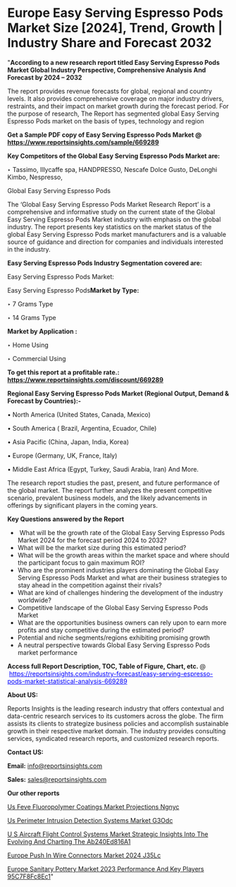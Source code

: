 # Europe Easy Serving Espresso Pods Market Size [2024], Trend, Growth | Industry Share and Forecast 2032

 "<strong>According to a new research report titled Easy Serving Espresso Pods Market Global Industry Perspective, Comprehensive Analysis And Forecast by 2024 – 2032</strong>

The report provides revenue forecasts for global, regional and country levels. It also provides comprehensive coverage on major industry drivers, restraints, and their impact on market growth during the forecast period. For the purpose of research, The Report has segmented global Easy Serving Espresso Pods market on the basis of types, technology and region

<strong>Get a Sample PDF copy of Easy Serving Espresso Pods Market </strong><strong>@<a href=https://www.reportsinsights.com/sample/669289 style=color:#0000ff;> https://www.reportsinsights.com/sample/669289</a></strong></font>

<strong>Key Competitors of the Global Easy Serving Espresso Pods Market are:</strong>

‣ Tassimo, Illycaffe spa, HANDPRESSO, Nescafe Dolce Gusto, DeLonghi Kimbo, Nespresso,

Global Easy Serving Espresso Pods

The ‘Global Easy Serving Espresso Pods Market Research Report’ is a comprehensive and informative study on the current state of the Global Easy Serving Espresso Pods Market industry with emphasis on the global industry. The report presents key statistics on the market status of the global Easy Serving Espresso Pods market manufacturers and is a valuable source of guidance and direction for companies and individuals interested in the industry.

<strong>Easy Serving Espresso Pods Industry Segmentation covered are:</strong>

Easy Serving Espresso Pods Market: 

Easy Serving Espresso Pods<strong>Market by Type:</strong>

‣ 7 Grams Type

‣ 14 Grams Type

<strong>Market by Application :</strong>

‣ Home Using

‣ Commercial Using

<strong>To get this report at a profitable rate.: <a href=https://www.reportsinsights.com/discount/669289 style=color:#0000ff;>https://www.reportsinsights.com/discount/669289</a></strong></font>

<strong>Regional Easy Serving Espresso Pods Market (Regional Output, Demand &amp; Forecast by Countries):-</strong>

• North America (United States, Canada, Mexico)

• South America ( Brazil, Argentina, Ecuador, Chile)

• Asia Pacific (China, Japan, India, Korea)

• Europe (Germany, UK, France, Italy)

• Middle East Africa (Egypt, Turkey, Saudi Arabia, Iran) And More.

The research report studies the past, present, and future performance of the global market. The report further analyzes the present competitive scenario, prevalent business models, and the likely advancements in offerings by significant players in the coming years.

<strong>Key Questions answered by the Report</strong>
<ul>
  <li> What will be the growth rate of the Global Easy Serving Espresso Pods Market 2024 for the forecast period 2024 to 2032?</li>
  <li>What will be the market size during this estimated period?</li>
  <li>What will be the growth areas within the market space and where should the participant focus to gain maximum ROI?</li>
  <li>Who are the prominent industries players dominating the Global Easy Serving Espresso Pods Market and what are their business strategies to stay ahead in the competition against their rivals?</li>
  <li>What are kind of challenges hindering the development of the industry worldwide?</li>
  <li>Competitive landscape of the Global Easy Serving Espresso Pods Market</li>
  <li>What are the opportunities business owners can rely upon to earn more profits and stay competitive during the estimated period?</li>
  <li>Potential and niche segments/regions exhibiting promising growth</li>
  <li>A neutral perspective towards Global Easy Serving Espresso Pods market performance</li>
</ul>
<strong>Access full Report Description, TOC, Table of Figure, Chart, etc. </strong>@  <a href=https://reportsinsights.com/industry-forecast/easy-serving-espresso-pods-market-statistical-analysis-669289 style=color:#0000ff;>https://reportsinsights.com/industry-forecast/easy-serving-espresso-pods-market-statistical-analysis-669289</a></font>

<strong><strong>About US</strong>:</strong>

Reports Insights is the leading research industry that offers contextual and data-centric research services to its customers across the globe. The firm assists its clients to strategize business policies and accomplish sustainable growth in their respective market domain. The industry provides consulting services, syndicated research reports, and customized research reports.

<strong>Contact US:</strong>

<p class=""""><b>Email:</b> <a href=mailto:info@reportsinsights.com>info@reportsinsights.com</a></p>
<p class=""""><b>Sales:</b> <a href=mailto:sales@reportsinsights.com>sales@reportsinsights.com</a></p>

<strong>Our other reports</strong>

<a href=https://www.linkedin.com/pulse/us-feve-fluoropolymer-coatings-market-projections-ngnyc/>Us Feve Fluoropolymer Coatings Market Projections Ngnyc</a>

<a href=https://www.linkedin.com/pulse/us-perimeter-intrusion-detection-systems-market-g3odc/>Us Perimeter Intrusion Detection Systems Market G3Odc</a>

<a href=https://medium.com/@aanarkumar6/u-s-aircraft-flight-control-systems-market-strategic-insights-into-the-evolving-and-charting-the-ab240ed816a1>U S Aircraft Flight Control Systems Market Strategic Insights Into The Evolving And Charting The Ab240Ed816A1</a>

<a href=https://www.linkedin.com/pulse/europe-push-in-wire-connectors-market-2024-j35lc/>Europe Push In Wire Connectors Market 2024 J35Lc</a>

<a href=https://medium.com/@reportsinsights.aj/europe-sanitary-pottery-market-2023-performance-and-key-players-95c7f8fc8ec1>Europe Sanitary Pottery Market 2023 Performance And Key Players 95C7F8Fc8Ec1</a>"

